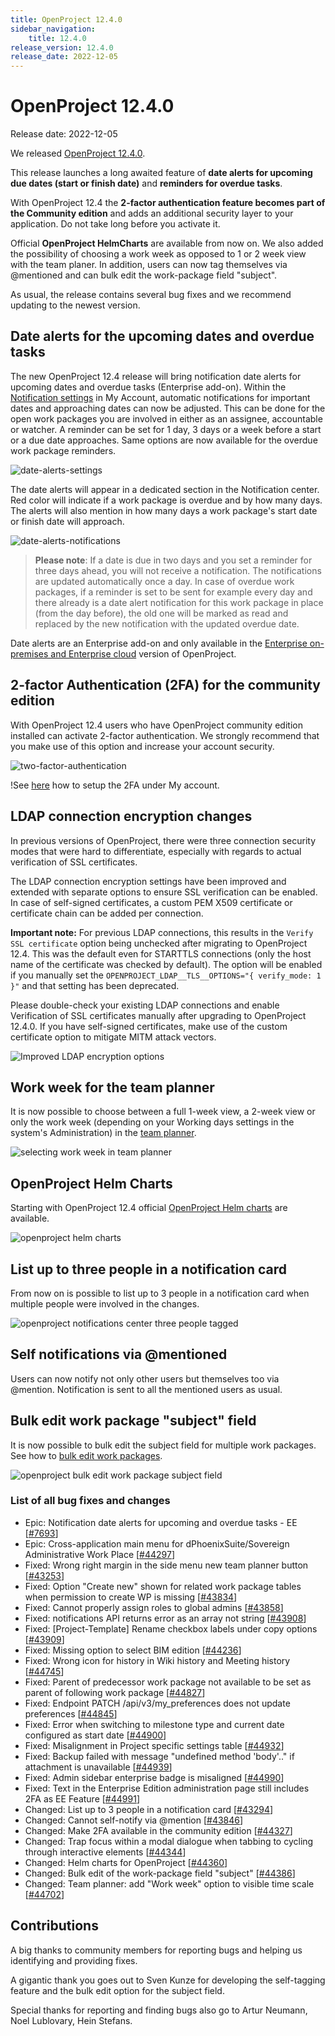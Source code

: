 ```yaml
---
title: OpenProject 12.4.0
sidebar_navigation:
    title: 12.4.0
release_version: 12.4.0
release_date: 2022-12-05
---
```


# OpenProject 12.4.0

Release date: 2022-12-05

We released [OpenProject 12.4.0](https://community.openproject.org/versions/1595).

This release launches a long awaited feature of **date alerts for upcoming due dates (start or finish date)** and **reminders for overdue tasks**.

With OpenProject 12.4 the **2-factor authentication feature becomes part of the Community edition** and adds an additional security layer to your application. Do not take long before you activate it.

Official **OpenProject HelmCharts** are available from now on. We also added the possibility of choosing a work week as opposed to 1 or 2 week view with the team planer. In addition, users can now tag themselves via @mentioned and can bulk edit the work-package field "subject".

As usual, the release contains several bug fixes and we recommend updating to the newest version.

## Date alerts for the upcoming dates and overdue tasks

The new OpenProject 12.4 release will bring notification date alerts for upcoming dates and overdue tasks (Enterprise add-on). Within the [Notification settings](../../../user-guide/notifications/notification-settings/) in My Account, automatic notifications for important dates and approaching dates can now be adjusted. This can be done for the open work packages you are involved in either as an assignee, accountable or watcher. A reminder can be set for 1 day, 3 days or a week before a start or a due date approaches.
Same options are now available for the overdue work package reminders.

![date-alerts-settings](openproject-date-alerts-settings.png)

The date alerts will appear in a dedicated section in the Notification center. Red color will indicate if a work package is overdue and by how many days. The alerts will also mention in how many days a work package's start date or finish date will approach.

![date-alerts-notifications](openproject-date-alerts-notification-center.png)

>**Please note**: If a date is due in two days and you set a reminder for three days ahead, you will not receive a notification. The notifications are updated automatically once a day.
In case of overdue work packages, if a reminder is set to be sent for example every day and there already is a date alert notification for this work package in place (from the day before), the old one will be marked as read and replaced by the new notification with the updated overdue date.

Date alerts are an Enterprise add-on and only available in the [Enterprise on-premises and Enterprise cloud](https://www.openproject.org/enterprise-edition) version of OpenProject.

## 2-factor Authentication (2FA) for the community edition

With OpenProject 12.4 users who have OpenProject community edition installed can activate 2-factor authentication. We strongly recommend that you make use of this option and increase your account security.

![two-factor-authentication](openproject-2-factor-authentication-community-edition.png)

!See [here](../../../getting-started/my-account/#two-factor-authentication) how to setup the 2FA under My account.

## LDAP connection encryption changes

In previous versions of OpenProject, there were three connection security modes that were hard to differentiate, especially with regards to actual verification of SSL certificates.

The LDAP connection encryption settings have been improved and extended with separate options to ensure SSL verification can be enabled. In case of self-signed certificates, a custom PEM X509 certificate or certificate chain can be added per connection.

**Important note:** For previous LDAP connections, this results in the `Verify SSL certificate` option being unchecked after migrating to OpenProject 12.4. This was the default even for STARTTLS connections (only the host name of the certificate was checked by default). The option will be enabled if you manually set the `OPENPROJECT_LDAP__TLS__OPTIONS="{ verify_mode: 1 }"` and that setting has been deprecated.

Please double-check your existing LDAP connections and enable Verification of SSL certificates manually after upgrading to OpenProject 12.4.0. If you have self-signed certificates, make use of the custom certificate option to mitigate MITM attack vectors.

![Improved LDAP encryption options](ldap-encryption-options.png)

## Work week for the team planner

It is now possible to choose between a full 1-week view, a 2-week view or only the work week (depending on your Working days settings in the system's Administration) in the [team planner](../../../user-guide/team-planner/).

![selecting work week in team planner](openproject-team-planner-work-week.gif)

## OpenProject Helm Charts

Starting with OpenProject 12.4 official [OpenProject Helm charts](../../../installation-and-operations/installation/helm-chart) are available.

![openproject helm charts](openproject-helm-charts.jpg)

## List up to three people in a notification card

From now on is possible to list up to 3 people in a notification card when multiple people were involved in the changes.

![openproject notifications center three people tagged](openproject-notifications-three-users-tagged.png)

## Self notifications via @mentioned

Users can now notify not only other users but themselves too via @mention. Notification is sent to all the mentioned users as usual.

## Bulk edit work package "subject" field

It is now possible to bulk edit the subject field for multiple work packages. See how to [bulk edit work packages](../../../user-guide/work-packages/edit-work-package/#bulk-edit-work-packages).

![openproject bulk edit work package subject field](openproject-bulk-edit-subject.png)

### List of all bug fixes and changes

- Epic: Notification date alerts for upcoming and overdue tasks - EE \[[#7693](https://community.openproject.org/wp/7693)\]
- Epic: Cross-application main menu for dPhoenixSuite/Sovereign Administrative Work Place  \[[#44297](https://community.openproject.org/wp/44297)\]
- Fixed: Wrong right margin in the side menu new team planner button \[[#43253](https://community.openproject.org/wp/43253)\]
- Fixed: Option "Create new" shown for related work package tables when permission to create WP is missing \[[#43834](https://community.openproject.org/wp/43834)\]
- Fixed: Cannot properly assign roles to global admins \[[#43858](https://community.openproject.org/wp/43858)\]
- Fixed: notifications API returns error as an array not string \[[#43908](https://community.openproject.org/wp/43908)\]
- Fixed: [Project-Template] Rename checkbox labels under copy options \[[#43909](https://community.openproject.org/wp/43909)\]
- Fixed: Missing option to select BIM edition \[[#44236](https://community.openproject.org/wp/44236)\]
- Fixed: Wrong icon for history in Wiki history and Meeting history \[[#44745](https://community.openproject.org/wp/44745)\]
- Fixed: Parent of predecessor work package not available to be set as parent of following work package \[[#44827](https://community.openproject.org/wp/44827)\]
- Fixed: Endpoint PATCH /api/v3/my_preferences does not update preferences \[[#44845](https://community.openproject.org/wp/44845)\]
- Fixed: Error when switching to milestone type and current date configured as start date \[[#44900](https://community.openproject.org/wp/44900)\]
- Fixed: Misalignment in Project specific settings table  \[[#44932](https://community.openproject.org/wp/44932)\]
- Fixed: Backup failed with message "undefined method 'body'.." if attachment is unavailable \[[#44939](https://community.openproject.org/wp/44939)\]
- Fixed: Admin sidebar enterprise badge is misaligned \[[#44990](https://community.openproject.org/wp/44990)\]
- Fixed: Text in the Enterprise Edition administration page still includes 2FA as EE Feature \[[#44991](https://community.openproject.org/wp/44991)\]
- Changed: List up to 3 people in a notification card \[[#43294](https://community.openproject.org/wp/43294)\]
- Changed: Cannot self-notify via @mention \[[#43846](https://community.openproject.org/wp/43846)\]
- Changed: Make 2FA available in the community edition \[[#44327](https://community.openproject.org/wp/44327)\]
- Changed: Trap focus within a modal dialogue when tabbing to cycling through interactive elements \[[#44344](https://community.openproject.org/wp/44344)\]
- Changed: Helm charts for OpenProject \[[#44360](https://community.openproject.org/wp/44360)\]
- Changed: Bulk edit of the work-package field "subject" \[[#44386](https://community.openproject.org/wp/44386)\]
- Changed: Team planner: add "Work week" option to visible time scale \[[#44702](https://community.openproject.org/wp/44702)\]

## Contributions

A big thanks to community members for reporting bugs and helping us identifying and providing fixes.

A gigantic thank you goes out to Sven Kunze for developing the self-tagging feature and the bulk edit option for the subject field.

Special thanks for reporting and finding bugs also go to Artur Neumann, Noel Lublovary, Hein Stefans.

